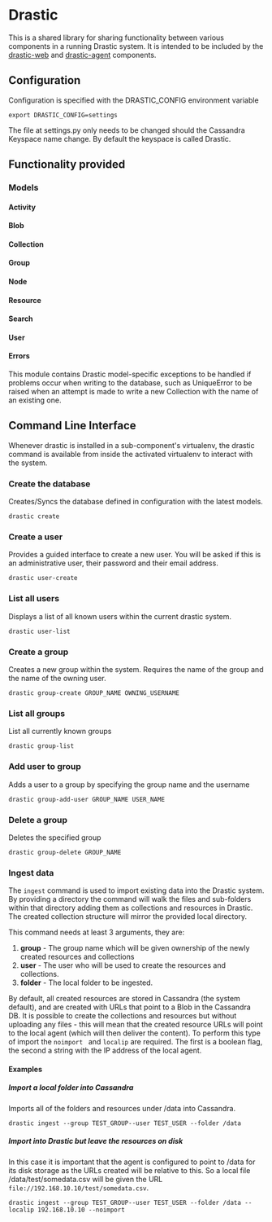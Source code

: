 # Drastic

This is a shared library for sharing functionality between various components in a running Drastic system.  It is intended to be included by the [drastic-web](https://github.com/UMD-DRASTIC/drastic-web) and [drastic-agent](https://github.com/UMD-DRASTIC/drastic-agent) components.

## Configuration

Configuration is specified with the DRASTIC_CONFIG environment variable

```
export DRASTIC_CONFIG=settings
```

The file at settings.py only needs to be changed should the Cassandra Keyspace name change.  By default the keyspace is called Drastic.


## Functionality provided 

### Models

#### Activity
#### Blob
#### Collection
#### Group
#### Node
#### Resource
#### Search
#### User

#### Errors

This module contains Drastic model-specific exceptions to be handled if problems
occur when writing to the database, such as UniqueError to be raised when an
attempt is made to write a new Collection with the name of an existing one.


## Command Line Interface 

Whenever drastic is installed in a sub-component's virtualenv, the drastic command is available from inside the activated virtualenv to interact with the system.  

### Create the database 

Creates/Syncs the database defined in configuration with the latest models.  

```
drastic create
```

### Create a user 

Provides a guided interface to create a new user. You will be asked if this is an administrative user, their password and their email address.  

```
drastic user-create
```

    
### List all users 

Displays a list of all known users within the current drastic system.

```
drastic user-list
```

### Create a group

Creates a new group within the system. Requires the name of the group and the name of the owning user.

``` 
drastic group-create GROUP_NAME OWNING_USERNAME
```


### List all groups 

List all currently known groups 

```
drastic group-list
```


### Add user to group

Adds a user to a group by specifying the group name and the username

```
drastic group-add-user GROUP_NAME USER_NAME
```


### Delete a group

Deletes the specified group 

```
drastic group-delete GROUP_NAME
```
    
### Ingest data 

The ```ingest``` command is used to import existing data into the Drastic system.  By providing a directory the command will walk the files and sub-folders within that directory adding them as collections and resources in Drastic.  The created collection structure will mirror the provided local directory.

This command needs at least 3 arguments, they are:

1. **group** - The group name which will be given ownership of the newly created resources and collections
2. **user** - The user who will be used to create the resources and collections.
3. **folder** - The local folder to be ingested.

By default, all created resources are stored in Cassandra (the system default), and are created with URLs that point to a Blob in the Cassandra DB.  It is possible to create the collections and resources but without uploading any files - this will mean that the created resource URLs will point to the local agent (which will then deliver the content).  To perform this type of import the ```noimport ``` and ```localip``` are required.  The first is a boolean flag, the second a string with the IP address of the local agent.

#### Examples

##### Import a local folder into Cassandra

Imports all of the folders and resources under /data into Cassandra.
```
drastic ingest --group TEST_GROUP--user TEST_USER --folder /data 
```

##### Import into Drastic but leave the resources on disk

In this case it is important that the agent is configured to point to /data for its disk storage as the URLs created will be relative to this. So a local file /data/test/somedata.csv will be given the URL ```file://192.168.10.10/test/somedata.csv```.
```
drastic ingest --group TEST_GROUP--user TEST_USER --folder /data --localip 192.168.10.10 --noimport
```
